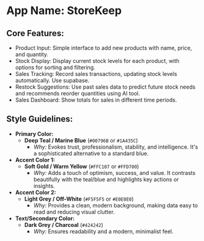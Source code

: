 # **App Name**: StoreKeep

## Core Features:

- Product Input: Simple interface to add new products with name, price, and quantity.
- Stock Display: Display current stock levels for each product, with options for sorting and filtering.
- Sales Tracking: Record sales transactions, updating stock levels automatically. Use supabase.
- Restock Suggestions: Use past sales data to predict future stock needs and recommends reorder quantities using AI tool.
- Sales Dashboard: Show totals for sales in different time periods.

## Style Guidelines:

- **Primary Color:**
  - **Deep Teal / Marine Blue** (`#00796B` or `#1A435C`)
    - *Why:* Evokes trust, professionalism, stability, and intelligence. It's a sophisticated alternative to a standard blue.
- **Accent Color 1:**
  - **Soft Gold / Warm Yellow** (`#FFC107` or `#FFD700`)
    - *Why:* Adds a touch of optimism, success, and value. It contrasts beautifully with the teal/blue and highlights key actions or insights.
- **Accent Color 2:**
  - **Light Grey / Off-White** (`#F5F5F5` or `#E0E0E0`)
    - *Why:* Provides a clean, modern background, making data easy to read and reducing visual clutter.
- **Text/Secondary Color:**
  - **Dark Grey / Charcoal** (`#424242`)
    - *Why:* Ensures readability and a modern, minimalist feel.